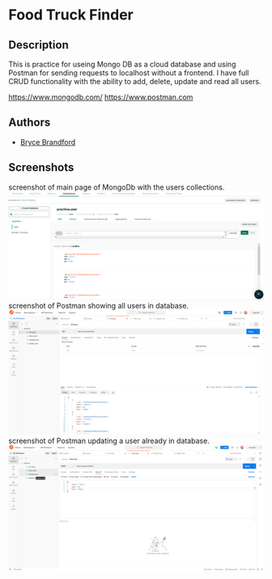 # Food Truck Finder

## Description

This is practice for useing Mongo DB as a cloud database and using Postman for sending requests to localhost without a frontend. I have full CRUD functionality with the ability to add, delete, update and read all users.  

https://www.mongodb.com/
https://www.postman.com


## Authors
- [Bryce Brandford](https://github.com/BBrandford11)



## Screenshots
screenshot of main page of MongoDb with the users collections.
!["screenshot of creating main page showing new product creation."](https://github.com/BBrandford11/mongo_dbpractice/blob/master/photos/mongo1.png?raw=true)
screenshot of Postman showing all users in database.
!["screenshot of new product added to database"](https://github.com/BBrandford11/mongo_dbpractice/blob/master/photos/postman2.png?raw=true)
screenshot of Postman updating a user already in database.
!["screenshot showing the reduction of quantity with shippment."](https://github.com/BBrandford11/mongo_dbpractice/blob/master/photos/postman1.png?raw=true)

